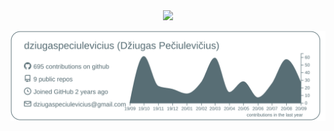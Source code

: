 
<div align="center">
  <img src="./dzp.gif?raw=true">
  
<img src="https://raw.githubusercontent.com/dziugaspeciulevicius/dziugaspeciulevicius/master/profile-summary-card-output/default/0-profile-details.svg?token=AKIUREVSICIPWHUN5TNZM4S7PX4MQ" alt="github stats" ></br>

</div>
